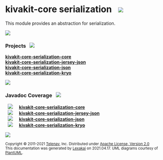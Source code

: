 # kivakit-core serialization &nbsp;&nbsp;![](https://www.kivakit.org/images/gears-40.png)

This module provides an abstraction for serialization.

![](https://www.kivakit.org/images/horizontal-line.png)

[//]: # (start-user-text)



[//]: # (end-user-text)

### Projects <a name = "projects"></a> &nbsp; ![](https://www.kivakit.org/images/gears-40.png)

[**kivakit-core-serialization-core**](core/README.md)  
[**kivakit-core-serialization-jersey-json**](jersey-json/README.md)  
[**kivakit-core-serialization-json**](json/README.md)  
[**kivakit-core-serialization-kryo**](kryo/README.md)  

![](https://www.kivakit.org/images/short-horizontal-line.png)

### Javadoc Coverage <a name = "javadoc-coverage"></a> &nbsp; ![](https://www.kivakit.org/images/bargraph-32.png)

&nbsp;  ![](https://www.kivakit.org/images/meter-100-12.png) &nbsp; &nbsp; [**kivakit-core-serialization-core**](core/README.md)  
&nbsp;  ![](https://www.kivakit.org/images/meter-80-12.png) &nbsp; &nbsp; [**kivakit-core-serialization-jersey-json**](jersey-json/README.md)  
&nbsp;  ![](https://www.kivakit.org/images/meter-100-12.png) &nbsp; &nbsp; [**kivakit-core-serialization-json**](json/README.md)  
&nbsp;  ![](https://www.kivakit.org/images/meter-90-12.png) &nbsp; &nbsp; [**kivakit-core-serialization-kryo**](kryo/README.md)

[//]: # (start-user-text)



[//]: # (end-user-text)

![](https://www.kivakit.org/images/horizontal-line.png)

<sub>Copyright &#169; 2011-2021 [Telenav](http://telenav.com), Inc. Distributed under [Apache License, Version 2.0](LICENSE)</sub>  
<sub>This documentation was generated by [Lexakai](https://github.com/Telenav/lexakai) on 2021.04.17. UML diagrams courtesy
of [PlantUML](http://plantuml.com).</sub>
